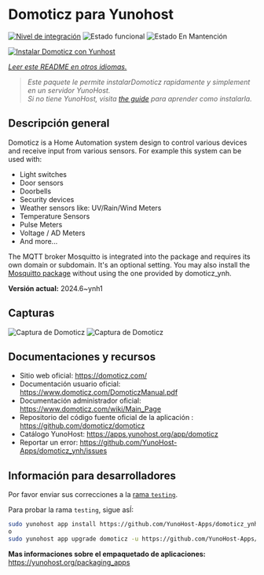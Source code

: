 <!--
Este archivo README esta generado automaticamente<https://github.com/YunoHost/apps/tree/master/tools/readme_generator>
No se debe editar a mano.
-->

# Domoticz para Yunohost

[![Nivel de integración](https://dash.yunohost.org/integration/domoticz.svg)](https://ci-apps.yunohost.org/ci/apps/domoticz/) ![Estado funcional](https://ci-apps.yunohost.org/ci/badges/domoticz.status.svg) ![Estado En Mantención](https://ci-apps.yunohost.org/ci/badges/domoticz.maintain.svg)

[![Instalar Domoticz con Yunhost](https://install-app.yunohost.org/install-with-yunohost.svg)](https://install-app.yunohost.org/?app=domoticz)

*[Leer este README en otros idiomas.](./ALL_README.md)*

> *Este paquete le permite instalarDomoticz rapidamente y simplement en un servidor YunoHost.*  
> *Si no tiene YunoHost, visita [the guide](https://yunohost.org/install) para aprender como instalarla.*

## Descripción general

Domoticz is a Home Automation system design to control various devices and receive input from various sensors.
For example this system can be used with: 

* Light switches
* Door sensors
* Doorbells
* Security devices
* Weather sensors like: UV/Rain/Wind Meters
* Temperature Sensors
* Pulse Meters
* Voltage / AD Meters
* And more...


The MQTT broker Mosquitto is integrated into the package and requires its own domain or subdomain. It's an optional setting.
You may also install the [Mosquitto package](https://github.com/YunoHost-Apps/mosquitto_ynh) without using the one provided by domoticz_ynh.

**Versión actual:** 2024.6~ynh1

## Capturas

![Captura de Domoticz](./doc/screenshots/domoticz_Switches_screen.png)
![Captura de Domoticz](./doc/screenshots/domoticz_floorplan_machineon.png)

## Documentaciones y recursos

- Sitio web oficial: <https://domoticz.com/>
- Documentación usuario oficial: <https://www.domoticz.com/DomoticzManual.pdf>
- Documentación administrador oficial: <https://www.domoticz.com/wiki/Main_Page>
- Repositorio del código fuente oficial de la aplicación : <https://github.com/domoticz/domoticz>
- Catálogo YunoHost: <https://apps.yunohost.org/app/domoticz>
- Reportar un error: <https://github.com/YunoHost-Apps/domoticz_ynh/issues>

## Información para desarrolladores

Por favor enviar sus correcciones a la [rama `testing`](https://github.com/YunoHost-Apps/domoticz_ynh/tree/testing).

Para probar la rama `testing`, sigue asÍ:

```bash
sudo yunohost app install https://github.com/YunoHost-Apps/domoticz_ynh/tree/testing --debug
o
sudo yunohost app upgrade domoticz -u https://github.com/YunoHost-Apps/domoticz_ynh/tree/testing --debug
```

**Mas informaciones sobre el empaquetado de aplicaciones:** <https://yunohost.org/packaging_apps>

